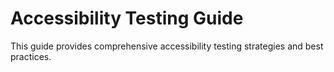 # Accessibility Testing Guide

This guide provides comprehensive accessibility testing strategies and best practices.
